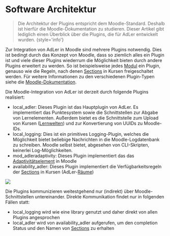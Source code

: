 # Software Architektur

> Die Architektur der Plugins entspricht dem Moodle-Standard. Deshalb ist hierfür die Moodle-Dokumentation zu 
> studieren. Dieser Artikel gibt lediglich einen Überblick über die Plugins, die für AdLer entwickelt wurden.
> {style='info'}

Zur Integration von AdLer in Moodle sind mehrere Plugins notwendig. Dies ist bedingt durch das Konzept von Moodle, dass
so ziemlich alles ein Plugin ist und viele dieser Plugins wiederrum die Möglichkeit bieten durch andere Plugins 
erweitert zu werden. So ist beispielsweise jedes [Modul](modul-moodle-VP.md) ein Plugin, genauso wie die Regeln,
nach denen [Sections](Section-VP.md) in Kursen freigeschaltet werden. Für weitere Informationen zu den verschiedenen
Plugin-Typen siehe die [Moodle-Dokumentation](https://moodledev.io/docs/4.5/apis/plugintypes).

Die Moodle-Integration von AdLer ist derzeit durch folgende Plugins realisiert:
- local_adler: Dieses Plugin ist das Hauptplugin von AdLer. Es implementiert das Punktesystem sowie die Schnittstellen
  zur Abgabe von Lernelementen. Außerdem bietet es die Schnittstelle zum Upload von Kursen 
  ([Lernwelten](Lernwelt-GE.md)) und zur Konvertierung von UUIDs zu Moodle-IDs.
- local_logging: Dies ist ein primitives Logging-Plugin, welches die Möglichkeit bietet beliebige Nachrichten in die 
  Moodle-Logdatenbank zu schreiben. Moodle selbst bietet, abgesehen von CLI-Skripten, keinerlei Log-Möglichkeiten.
- mod_adleradaptivity: Dieses Plugin implementiert das das [Adaptivitätselement](Adaptivitätselement-GE.md) in Moodle
- availability_adler: Dieses Plugin implementiert die Verfügbarkeitsregeln der [Sections](Section-VP.md) in Kursen
  (AdLer-[Räume](Lernraum-GE.md))

![](image-plugins-plugin-overview.png)


Die Plugins kommunizieren weitestgehend nur (indirekt) über Moodle-Schnittstellen untereinander. Direkte Kommunikation
findet nur in folgenden Fällen statt:
- local_logging wird wie eine library genutzt und daher direkt von allen Plugins angesprochen
- local_adler wird von availability_adler aufgerufen, um den completion Status und den Namen von 
  [Sections](Section-VP.md) zu erhalten